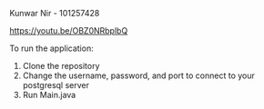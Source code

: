 Kunwar Nir - 101257428

https://youtu.be/OBZ0NRbplbQ

To run the application:
1. Clone the repository
2. Change the username, password, and port to connect to your postgresql server
3. Run Main.java
